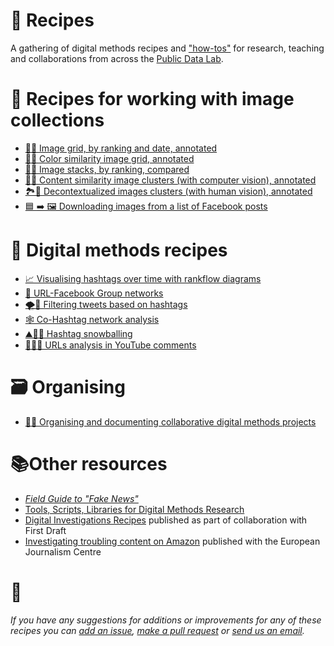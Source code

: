 # 🥣 Recipes

A gathering of digital methods recipes and ["how-tos"](https://recipes.hypotheses.org/7430) for research, teaching and collaborations from across the [Public Data Lab](http://publicdatalab.org/).

# 🎑 Recipes for working with image collections

* [🌌🔝 Image grid, by ranking and date, annotated](/image_grid_ranking.md)
* [🌄🎨 Color similarity image grid, annotated](/image_grid_colour.md)
* [🌅🥞 Image stacks, by ranking, compared](image_stacks.md)
* [🌁🤖 Content similarity image clusters (with computer vision), annotated](image_clusters_machine.md)
* [🏞👀 Decontextualized images clusters (with human vision), annotated](image_clusters_manual.md)
* [🟦 ➡️ 🖼️ Downloading images from a list of Facebook posts](facebook_posts_download_images.md)

# 🧮 Digital methods recipes

* [📈 Visualising hashtags over time with rankflow diagrams](/hashtag_rankflow.md)
* [🧮 URL-Facebook Group networks](/url-facebook.md)
* [🌪️💬 Filtering tweets based on hashtags](/filter_tweets_openrefine.md)
* [🕸️ Co-Hashtag network analysis](/co-hashtag_network.md)
* [⛰️🏂🏾 Hashtag snowballing](/hashtag_snowballing.md)
* [🌾🍚🔗 URLs analysis in YouTube comments](/urls-analysis-youtube-comments.md)

# 🗃 Organising

* [📝🐙 Organising and documenting collaborative digital methods projects](/documentation.md)

# 📚Other resources

* [*Field Guide to "Fake News"*](http://fakenews.publicdatalab.org/)
* [Tools, Scripts, Libraries for Digital Methods Research](https://github.com/PublicDataLab/code-for-research/wiki/Tools,-Scripts,-Libraries-for-Digital-Methods-Research)
* [Digital Investigations Recipes](https://firstdraftnews.org/long-form-article/digitalrecipes/) published as part of collaboration with First Draft
* [Investigating troubling content on Amazon](https://datajournalism.com/read/longreads/investigating-troubling-content-on-amazon) published with the European Journalism Centre

# 🐜

*If you have any suggestions for additions or improvements for any of these recipes you can [add an issue](https://github.com/PublicDataLab/Recipes/issues), [make a pull request](https://help.github.com/en/github/collaborating-with-issues-and-pull-requests/about-pull-requests) or [send us an email](mailto:contact@publicdatalab.org).*
